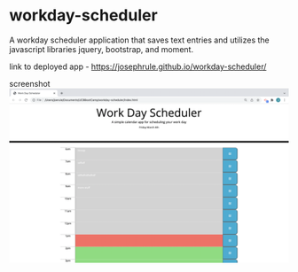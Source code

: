 # workday-scheduler

A workday scheduler application that saves text entries and utilizes the javascript libraries jquery, bootstrap, and moment.

link to deployed app - https://josephrule.github.io/workday-scheduler/

screenshot
![image](assets/images/scheduler-screenshot.png)

